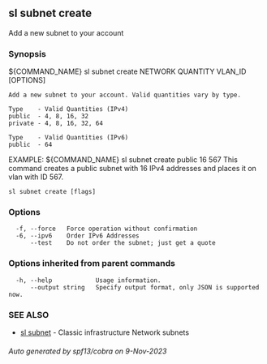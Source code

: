 ## sl subnet create

Add a new subnet to your account

### Synopsis

${COMMAND_NAME} sl subnet create NETWORK QUANTITY VLAN_ID [OPTIONS]
	
	Add a new subnet to your account. Valid quantities vary by type.
	
	Type    - Valid Quantities (IPv4)
  	public  - 4, 8, 16, 32
  	private - 4, 8, 16, 32, 64

  	Type    - Valid Quantities (IPv6)
	public  - 64

EXAMPLE:
   ${COMMAND_NAME} sl subnet create public 16 567 
   This command creates a public subnet with 16 IPv4 addresses and places it on vlan with ID 567.

```
sl subnet create [flags]
```

### Options

```
  -f, --force   Force operation without confirmation
  -6, --ipv6    Order IPv6 Addresses
      --test    Do not order the subnet; just get a quote
```

### Options inherited from parent commands

```
  -h, --help            Usage information.
      --output string   Specify output format, only JSON is supported now.
```

### SEE ALSO

* [sl subnet](sl_subnet.md)	 - Classic infrastructure Network subnets

###### Auto generated by spf13/cobra on 9-Nov-2023
